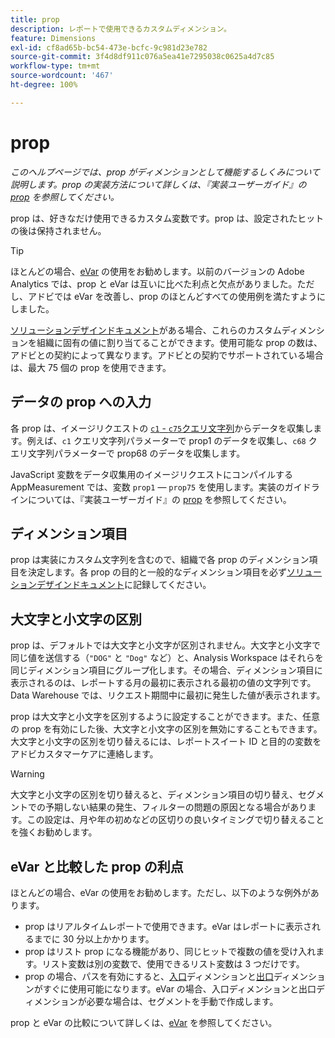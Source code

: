 ```yaml
---
title: prop
description: レポートで使用できるカスタムディメンション。
feature: Dimensions
exl-id: cf8ad65b-bc54-473e-bcfc-9c981d23e782
source-git-commit: 3f4d8df911c076a5ea41e7295038c0625a4d7c85
workflow-type: tm+mt
source-wordcount: '467'
ht-degree: 100%

---
```


# prop

*このヘルプページでは、prop がディメンションとして機能するしくみについて説明します。prop の実装方法について詳しくは、『実装ユーザーガイド』の [prop](/help/implement/vars/page-vars/prop.md) を参照してください。*

prop は、好きなだけ使用できるカスタム変数です。prop は、設定されたヒットの後は保持されません。

>[!TIP]
>
>ほとんどの場合、[eVar](evar.md) の使用をお勧めします。以前のバージョンの Adobe Analytics では、prop と eVar は互いに比べた利点と欠点がありました。ただし、アドビでは eVar を改善し、prop のほとんどすべての使用例を満たすようにしました。

[ソリューションデザインドキュメント](/help/implement/prepare/solution-design.md)がある場合、これらのカスタムディメンションを組織に固有の値に割り当てることができます。使用可能な prop の数は、アドビとの契約によって異なります。アドビとの契約でサポートされている場合は、最大 75 個の prop を使用できます。

## データの prop への入力

各 prop は、イメージリクエストの [`c1` - `c75`クエリ文字列](/help/implement/validate/query-parameters.md)からデータを収集します。例えば、`c1` クエリ文字列パラメーターで prop1 のデータを収集し、`c68` クエリ文字列パラメーターで prop68 のデータを収集します。

JavaScript 変数をデータ収集用のイメージリクエストにコンパイルする AppMeasurement では、変数 `prop1` — `prop75` を使用します。実装のガイドラインについては、『実装ユーザーガイド』の [prop](/help/implement/vars/page-vars/prop.md) を参照してください。

## ディメンション項目

prop は実装にカスタム文字列を含むので、組織で各 prop のディメンション項目を決定します。各 prop の目的と一般的なディメンション項目を必ず[ソリューションデザインドキュメント](/help/implement/prepare/solution-design.md)に記録してください。

## 大文字と小文字の区別

prop は、デフォルトでは大文字と小文字が区別されません。大文字と小文字で同じ値を送信する（`"DOG"` と `"Dog"` など）と、Analysis Workspace はそれらを同じディメンション項目にグループ化します。その場合、ディメンション項目に表示されるのは、レポートする月の最初に表示される最初の値の文字列です。Data Warehouse では、リクエスト期間中に最初に発生した値が表示されます。

prop は大文字と小文字を区別するように設定することができます。また、任意の prop を有効にした後、大文字と小文字の区別を無効にすることもできます。大文字と小文字の区別を切り替えるには、レポートスイート ID と目的の変数をアドビカスタマーケアに連絡します。

>[!WARNING]
>
>大文字と小文字の区別を切り替えると、ディメンション項目の切り替え、セグメントでの予期しない結果の発生、フィルターの問題の原因となる場合があります。この設定は、月や年の初めなどの区切りの良いタイミングで切り替えることを強くお勧めします。

## eVar と比較した prop の利点

 ほとんどの場合、eVar の使用をお勧めします。ただし、以下のような例外があります。

* prop はリアルタイムレポートで使用できます。eVar はレポートに表示されるまでに 30 分以上かかります。
* prop はリスト prop になる機能があり、同じヒットで複数の値を受け入れます。リスト変数は別の変数で、使用できるリスト変数は 3 つだけです。
* prop の場合、パスを有効にすると、[入口](entry-dimensions.md)ディメンションと[出口](exit-dimensions.md)ディメンションがすぐに使用可能になります。eVar の場合、入口ディメンションと出口ディメンションが必要な場合は、セグメントを手動で作成します。

prop と eVar の比較について詳しくは、[eVar](evar.md) を参照してください。
